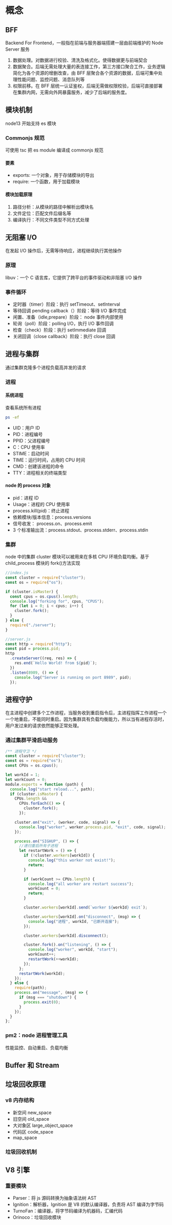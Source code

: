 # 概念

## BFF

Backend For Frontend，一般指在前端与服务器端搭建一层由前端维护的 Node Server 服务

1. 数据处理。对数据进行校验、清洗及格式化。使得数据更与前端契合
2. 数据聚合。后端无需处理大量的表连接工作，第三方接口聚合工作，业务逻辑简化为各个资源的增删改查，由 BFF 层聚合各个资源的数据，后端可集中处理性能问题、监控问题、消息队列等
3. 权限前移。在 BFF 层统一认证鉴权，后端无需做权限校验，后端可直接部署在集群内网，无需向外网暴露服务，减少了后端的服务度。

## 模块机制

node13 开始支持 es 模块

### Commonjs 规范

可使用 tsc 把 es module 编译成 commonjs 规范

#### 要素

- exports: 一个对象，用于存储模块的导出
- require: 一个函数，用于加载模块

#### 模块加载原理

1. 路径分析：从模块的路径中解析出模块名
2. 文件定位：匹配文件后缀名等
3. 编译执行：不同文件类型不同方式处理

## 无阻塞 I/O

在发起 I/O 操作后，无需等待响应，进程继续执行其他操作

### 原理

libuv：一个 C 语言库，它提供了跨平台的事件驱动和非阻塞 I/O 操作

### 事件循环

- 定时器（timer）阶段：执行 setTimeout、setInterval
- 等待回调 pending callback（）阶段：等待 I/O 事件完成
- 闲置、准备（idle,prepare）阶段： node 事件内部使用
- 轮询（poll）阶段：polling I/O，执行 I/O 事件回调
- 检查（check）阶段：执行 setImmediate 回调
- 关闭回调（close callback）阶段：执行 close 回调

## 进程与集群

通过集群克隆多个进程负载高并发的请求

### 进程

#### 系统进程

查看系统所有进程

```sh
ps -ef
```

- UID：用户 ID
- PID：进程编号
- PPID：父进程编号
- C：CPU 使用率
- STIME：启动时间
- TIME：运行时间，占用的 CPU 时间
- CMD：创建该进程的命令
- TTY：进程相关的终端类型

#### node 的 process 对象

- pid：进程 ID
- Usage：进程的 CPU 使用率
- process.kill(pid)：终止进程
- 依赖模块/版本信息：process.versions
- 信号收发： process.on、process.emit
- 3 个标准输出流：process.stdout、process.stderr、process.stdin

### 集群

node 中的集群 cluster 模块可以被用来在多核 CPU 环境负载均衡。基于 child_process 模块的 fork()方法实现

```js
//index.js
const cluster = require("cluster");
const os = require("os");

if (cluster.isMaster) {
  const cpus = os.cpus().length;
  console.log("forking for", cpus, "CPUS");
  for (let i = 0; i < cpus; i++) {
    cluster.fork();
  }
} else {
  require("./server");
}
```

```js
//server.js
const http = require("http");
const pid = process.pid;
http
  .createServer((req, res) => {
    res.end(`Hello World! from ${pid}`);
  })
  .listen(8989, () => {
    console.log("Server is running on port 8989", pid);
  });
```

## 进程守护

在主进程中创建多个工作进程，当服务收到重启指令后，主进程指挥工作进程一个一个地重启，不能同时重启。因为集群具有负载均衡能力，所以当有进程存活时，用户发过来的请求依然能够正常处理。

### 通过集群平滑启动服务

```js
/** 进程守卫 */
const cluster = require("cluster");
const os = require("os");
const CPUs = os.cpus();

let workId = 1;
let workCount = 0;
module.exports = function (path) {
  console.log("start reload...", path);
  if (cluster.isMaster) {
    CPUs.length &&
      CPUs.forEach(() => {
        cluster.fork();
      });

    cluster.on("exit", (worker, code, signal) => {
      console.log("worker", worker.process.pid, "exit", code, signal);
    });

    process.on("SIGHUP", () => {
      //递归重启所有子进程
      let restartWork = () => {
        if (!cluster.workers[workId]) {
          console.log("this worker not exist!");
          return;
        }

        if (workCount >= CPUs.length) {
          console.log("all worker are restart success");
          workCount = 0;
          return;
        }

        cluster.workers[workId].send(`worker ${workId} exit`);

        cluster.workers[workId].on("disconnect", (msg) => {
          console.log("进程", workId, "已断开连接");
        });

        cluster.workers[workId].disconnect();

        cluster.fork().on("listening", () => {
          console.log("worker", workId, "start");
          workCount++;
          restartWork(++workId);
        });
      };
      restartWork(workId);
    });
  } else {
    require(path);
    process.on("message", (msg) => {
      if (msg === "shutdown") {
        process.exit(0);
      }
    });
  }
};
```

### pm2：node 进程管理工具

性能监控、自动重启、负载均衡

## Buffer 和 Stream

## 垃圾回收原理

### v8 内存结构

- 新空间 new_space
- 旧空间 old_space
- 大对象区 large_object_space
- 代码区 code_space
- map_space

### 垃圾回收机制

## V8 引擎

### 重要模块

- Parser：将 js 源码转换为抽象语法树 AST
- Ignition：解析器，Ignition 是 V8 的默认编译器，负责将 AST 编译为字节码
- TurnoFan：编译器，将字节码编译为机器码，汇编代码
- Orinoco：垃圾回收模块
